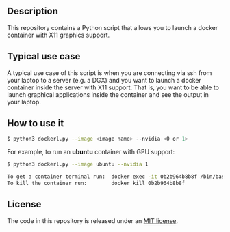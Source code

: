 Description
-----------
This repository contains a Python script that allows you to launch a docker container with X11 graphics support. 

Typical use case
----------------
A typical use case of this script is when you are connecting via ssh from your laptop to a server (e.g. a DGX)
and you want to launch a docker container inside the server with X11 support. That is, you want to be able
to launch graphical applications inside the container and see the output in your laptop. 

How to use it
-------------
```bash
$ python3 dockerl.py --image <image name> --nvidia <0 or 1>
```

For example, to run an **ubuntu** container with GPU support:
```bash
$ python3 dockerl.py --image ubuntu --nvidia 1

To get a container terminal run:  docker exec -it 0b2b964b8b8f /bin/bash
To kill the container run:        docker kill 0b2b964b8b8f

```

License
-------
The code in this repository is released under an [MIT license](https://github.com/luiscarlosgph/docker-with-graphics/blob/main/LICENSE).
